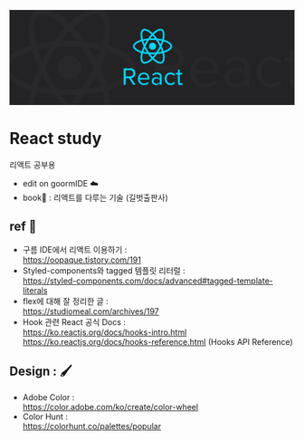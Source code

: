 ![img](./react.jpg)
# React study
리액트 공부용  
- edit on goormIDE ☁️
- book📖 : 리액트를 다루는 기술 (길벗출판사)  

## ref 📘
- 구름 IDE에서 리액트 이용하기 : <br> https://oopaque.tistory.com/191
- Styled-components와 tagged 템플릿 리터럴 : <br> https://styled-components.com/docs/advanced#tagged-template-literals
- flex에 대해 잘 정리한 글 : <br> https://studiomeal.com/archives/197  
- Hook 관련 React 공식 Docs : <br> https://ko.reactjs.org/docs/hooks-intro.html <br> https://ko.reactjs.org/docs/hooks-reference.html (Hooks API Reference)

## Design : 🖌️
- Adobe Color : <br> https://color.adobe.com/ko/create/color-wheel
- Color Hunt : <br> https://colorhunt.co/palettes/popular
